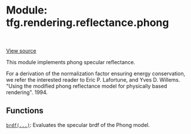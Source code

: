 <div itemscope itemtype="http://developers.google.com/ReferenceObject">
<meta itemprop="name" content="tfg.rendering.reflectance.phong" />
<meta itemprop="path" content="Stable" />
</div>

# Module: tfg.rendering.reflectance.phong

<table class="tfo-notebook-buttons tfo-api" align="left">
</table>

<a target="_blank" href="https://github.com/tensorflow/graphics/blob/master/tensorflow_graphics/rendering/reflectance/phong.py">View
source</a>

This module implements phong specular reflectance.

<!-- Placeholder for "Used in" -->

For a derivation of the normalization factor ensuring energy conservation, we
refer the interested reader to
Eric P. Lafortune, and Yves D. Willems.
"Using the modified phong reflectance model for physically based rendering".
1994.

## Functions

[`brdf(...)`](../../../tfg/rendering/reflectance/phong/brdf.md): Evaluates the specular brdf of the Phong model.

